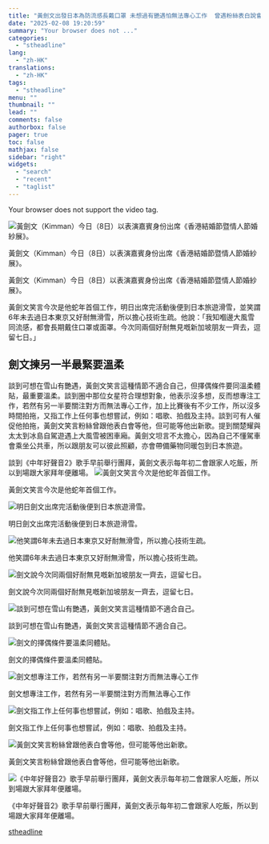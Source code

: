 ```yaml
---
title: "黃劍文出發日本為防流感長戴口罩 未想過有艷遇怕無法專心工作  曾遇粉絲表白說會等他"
date: "2025-02-08 19:20:59"
summary: "Your browser does not ..."
categories:
  - "stheadline"
lang:
  - "zh-HK"
translations:
  - "zh-HK"
tags:
  - "stheadline"
menu: ""
thumbnail: ""
lead: ""
comments: false
authorbox: false
pager: true
toc: false
mathjax: false
sidebar: "right"
widgets:
  - "search"
  - "recent"
  - "taglist"
---
```


Your browser does not support the video tag.



![ 黃劍文（Kimman）今日（8日）以表演嘉賓身份出席《香港結婚節暨情人節婚紗展》。](https://image.stheadline.com/f/680p0/0x0/100/none/890bb4cb94658451030f1ac3b3197183/stheadline/inewsmedia/20250208/_2025020818525394961.jpg)

 黃劍文（Kimman）今日（8日）以表演嘉賓身份出席《香港結婚節暨情人節婚紗展》。




黃劍文（Kimman）今日（8日）以表演嘉賓身份出席《香港結婚節暨情人節婚紗展》。

黃劍文笑言今次是他蛇年首個工作，明日出席完活動後便到日本旅遊滑雪，並笑謂6年未去過日本東京又好耐無滑雪，所以擔心技術生疏。他說：「我知嗰邊大風雪同流感，都會長期戴住口罩或面罩。今次同兩個好耐無見嘅新加坡朋友一齊去，逗留七日。」

劍文揀另一半最緊要溫柔
-----------

談到可想在雪山有艷遇，黃劍文笑言這種情節不適合自己，但擇偶條件要同溫柔體貼，最重要溫柔。談到圈中那位女星符合理想對象，他表示沒多想，反而想專注工作，若然有另一半要關注對方而無法專心工作，加上比賽後有不少工作，所以沒多時間拍拖，又指工作上任何事也想嘗試，例如：唱歌、拍戲及主持。談到可有人催促他拍拖，黃劍文笑言粉絲曾跟他表白會等他，但可能等他出新歌。提到關楚耀與太太到冰島自駕遊遇上大風雪被困車廂。黃劍文坦言不太擔心，因為自己不懂駕車會乘坐公共車，所以跟朋友可以彼此照顧，亦會帶備藥物同暖包到日本旅遊。

談到《中年好聲音2》歌手早前舉行團拜，黃劍文表示每年初二會跟家人吃飯，所以到場跟大家拜年便離場。
 ![黃劍文笑言今次是他蛇年首個工作。](https://image.hkhl.hk/f/1024p0/0x0/100/none/cce11c795626083fa44654c62406d7a7/2025-02/KakaoTalk_20250208_171750324_0.jpg)


黃劍文笑言今次是他蛇年首個工作。



 ![明日劍文出席完活動後便到日本旅遊滑雪。](https://image.hkhl.hk/f/1024p0/0x0/100/none/5c340f7f287e7f828953c32b5afb3999/2025-02/KakaoTalk_20250208_171750324_01_0.jpg)


明日劍文出席完活動後便到日本旅遊滑雪。



 ![他笑謂6年未去過日本東京又好耐無滑雪，所以擔心技術生疏。](https://image.hkhl.hk/f/1024p0/0x0/100/none/0455155a0063a7647e918f72f7765167/2025-02/KakaoTalk_20250208_171750324_02_0.jpg)


他笑謂6年未去過日本東京又好耐無滑雪，所以擔心技術生疏。



 ![劍文說今次同兩個好耐無見嘅新加坡朋友一齊去，逗留七日。](https://image.hkhl.hk/f/1024p0/0x0/100/none/2294dd419fae7bf09a33f8fde5f14d86/2025-02/KakaoTalk_20250208_171750324_04_0.jpg)


劍文說今次同兩個好耐無見嘅新加坡朋友一齊去，逗留七日。



 ![ 談到可想在雪山有艷遇，黃劍文笑言這種情節不適合自己。](https://image.hkhl.hk/f/1024p0/0x0/100/none/cfe8b9b3a846e338a0389a0ba742a15a/2025-02/KakaoTalk_20250208_171750324_05_0.jpg)


談到可想在雪山有艷遇，黃劍文笑言這種情節不適合自己。



 ![劍文的擇偶條件要溫柔同體貼。](https://image.hkhl.hk/f/1024p0/0x0/100/none/1dea336242b59b8c4fc6c473407b4b88/2025-02/KakaoTalk_20250208_171750324_06_0.jpg)


劍文的擇偶條件要溫柔同體貼。



 ![劍文想專注工作，若然有另一半要關注對方而無法專心工作](https://image.hkhl.hk/f/1024p0/0x0/100/none/ce035651bd6436ddf702387533b937cf/2025-02/KakaoTalk_20250208_171750324_07_0.jpg)


劍文想專注工作，若然有另一半要關注對方而無法專心工作



 ![劍文指工作上任何事也想嘗試，例如：唱歌、拍戲及主持。](https://image.hkhl.hk/f/1024p0/0x0/100/none/a08691c633abc505e099c57adeda730d/2025-02/KakaoTalk_20250208_171750324_08_0.jpg)


劍文指工作上任何事也想嘗試，例如：唱歌、拍戲及主持。



 ![黃劍文笑言粉絲曾跟他表白會等他，但可能等他出新歌。](https://image.hkhl.hk/f/1024p0/0x0/100/none/a8fb43783ee80831b024d8c7d281400e/2025-02/KakaoTalk_20250208_171750324_09_0.jpg)


黃劍文笑言粉絲曾跟他表白會等他，但可能等他出新歌。



 ![《中年好聲音2》歌手早前舉行團拜，黃劍文表示每年初二會跟家人吃飯，所以到場跟大家拜年便離場。](https://image.hkhl.hk/f/1024p0/0x0/100/none/e8a4508cc3b2dc5bb9a0bdcee3902b19/2025-02/KakaoTalk_20250208_171750324_10_0.jpg)


《中年好聲音2》歌手早前舉行團拜，黃劍文表示每年初二會跟家人吃飯，所以到場跟大家拜年便離場。

[stheadline](https://std.stheadline.com/realtime/article/2051608/即時-娛樂-黃劍文出發日本為防流感長戴口罩-未想過有艷遇怕無法專心工作-曾遇粉絲表白說會等他)
